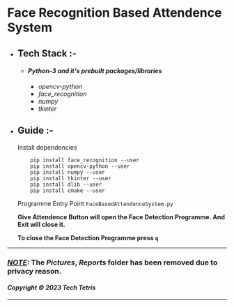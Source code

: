 # Face Recognition Based Attendence System 

- ## Tech Stack :-
    - #### ***Python-3 and it's prebuilt packages/libraries***
        - *opencv-python*
        - *face_recognition*
        - *numpy*
        - *tkinter*
- ## Guide :-
  Install dependencies
  ```
      pip install face_recognition --user
      pip install opencv-python --user
      pip install numpy --user
      pip install tkinter --user
      pip install dlib --user
      pip install cmake --user
   ```

  Programme Entry Point ```FaceBasedAttendenceSystem.py```

  **Give Attendence Button will open the Face Detection Programme. And Exit will close it.**

  **To close the Face Detection Programme press `q`**
---
### ***<u>NOTE</u>:*** The *Pictures*, *Reports* folder has been removed due to privacy reason.

#### *Copyright © 2023 Tech Tetris*
---
